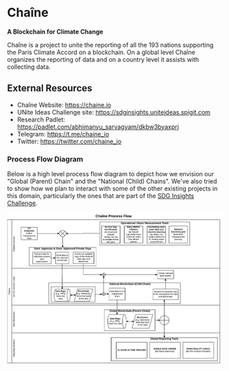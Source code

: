 # Chaîne
**A Blockchain for Climate Change**

Chaîne is a project to unite the reporting of all the 193 nations supporting the Paris Climate Accord on a blockchain. On a global level Chaîne organizes the reporting of data and on a country level it assists with collecting data.

## External Resources
- Chaîne Website: https://chaine.io
- UNite Ideas Challenge site: https://sdginsights.uniteideas.spigit.com
- Research Padlet: https://padlet.com/abhimanyu_sarvagyam/dkbw3byaxprj
- Telegram: https://t.me/chaine_io
- Twitter: https://twitter.com/chaine_io

### Process Flow Diagram
Below is a high level process flow diagram to depict how we envision our "Global (Parent) Chain" and the "National (Child) Chains". We've also tried to show how we plan to interact with some of the other existing projects in this domain, particularly the ones that are part of the [SDG Insights Challenge](https://sdginsights.uniteideas.spigit.com/Page/ViewIdeas).

![Chaîne Process Flow](https://github.com/chaine-io/chaine/blob/master/sandbox/ChaineDataFlowDiagram.png?raw=true "Chaîne Process Flow Diagram")
